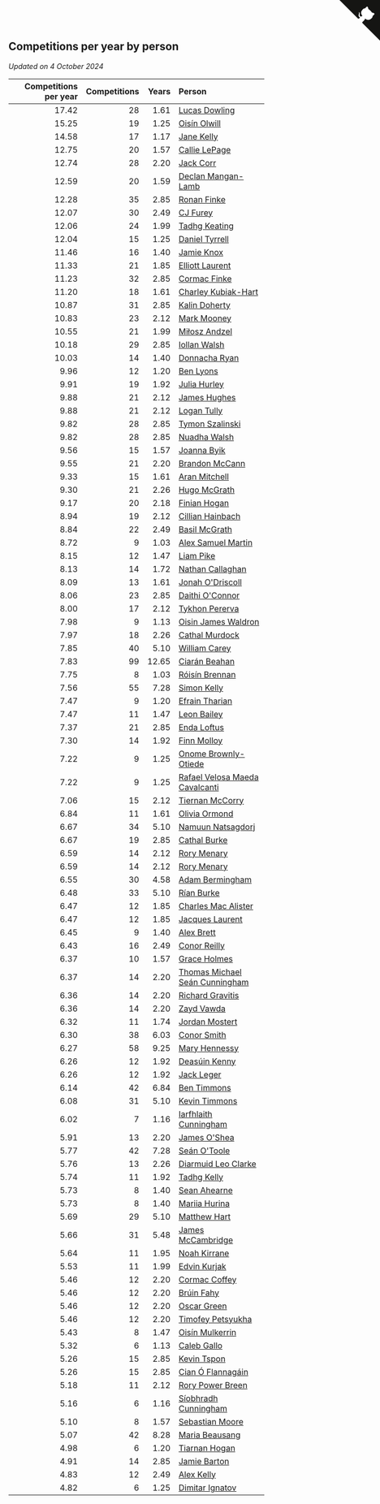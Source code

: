 ## Competitions per year by person

*Updated on  4 October 2024*

| Competitions per year | Competitions | Years | Person |
| ---: | ---: | ---: | :--- |
| 17.42 | 28 | 1.61 | [Lucas Dowling](https://www.worldcubeassociation.org/persons/2023DOWL01) |
| 15.25 | 19 | 1.25 | [Oisín Olwill](https://www.worldcubeassociation.org/persons/2023OLWI01) |
| 14.58 | 17 | 1.17 | [Jane Kelly](https://www.worldcubeassociation.org/persons/2023KELL23) |
| 12.75 | 20 | 1.57 | [Callie LePage](https://www.worldcubeassociation.org/persons/2023LEPA01) |
| 12.74 | 28 | 2.20 | [Jack Corr](https://www.worldcubeassociation.org/persons/2022CORR06) |
| 12.59 | 20 | 1.59 | [Declan Mangan-Lamb](https://www.worldcubeassociation.org/persons/2023MANG02) |
| 12.28 | 35 | 2.85 | [Ronan Finke](https://www.worldcubeassociation.org/persons/2021FINK02) |
| 12.07 | 30 | 2.49 | [CJ Furey](https://www.worldcubeassociation.org/persons/2022FURE01) |
| 12.06 | 24 | 1.99 | [Tadhg Keating](https://www.worldcubeassociation.org/persons/2022KEAT02) |
| 12.04 | 15 | 1.25 | [Daniel Tyrrell](https://www.worldcubeassociation.org/persons/2023TYRR01) |
| 11.46 | 16 | 1.40 | [Jamie Knox](https://www.worldcubeassociation.org/persons/2023KNOX02) |
| 11.33 | 21 | 1.85 | [Elliott Laurent](https://www.worldcubeassociation.org/persons/2022LAUR09) |
| 11.23 | 32 | 2.85 | [Cormac Finke](https://www.worldcubeassociation.org/persons/2021FINK01) |
| 11.20 | 18 | 1.61 | [Charley Kubiak-Hart](https://www.worldcubeassociation.org/persons/2023KUBI01) |
| 10.87 | 31 | 2.85 | [Kalin Doherty](https://www.worldcubeassociation.org/persons/2021DOHE02) |
| 10.83 | 23 | 2.12 | [Mark Mooney](https://www.worldcubeassociation.org/persons/2022MOON08) |
| 10.55 | 21 | 1.99 | [Miłosz Andzel](https://www.worldcubeassociation.org/persons/2022ANDZ01) |
| 10.18 | 29 | 2.85 | [Iollan Walsh](https://www.worldcubeassociation.org/persons/2021WALS03) |
| 10.03 | 14 | 1.40 | [Donnacha Ryan](https://www.worldcubeassociation.org/persons/2023RYAN04) |
| 9.96 | 12 | 1.20 | [Ben Lyons](https://www.worldcubeassociation.org/persons/2023LYON02) |
| 9.91 | 19 | 1.92 | [Julia Hurley](https://www.worldcubeassociation.org/persons/2022HURL02) |
| 9.88 | 21 | 2.12 | [James Hughes](https://www.worldcubeassociation.org/persons/2022HUGH08) |
| 9.88 | 21 | 2.12 | [Logan Tully](https://www.worldcubeassociation.org/persons/2022TULL02) |
| 9.82 | 28 | 2.85 | [Tymon Szalinski](https://www.worldcubeassociation.org/persons/2021SZAL01) |
| 9.82 | 28 | 2.85 | [Nuadha Walsh](https://www.worldcubeassociation.org/persons/2021WALS04) |
| 9.56 | 15 | 1.57 | [Joanna Byik](https://www.worldcubeassociation.org/persons/2023BYIK01) |
| 9.55 | 21 | 2.20 | [Brandon McCann](https://www.worldcubeassociation.org/persons/2022MCCA04) |
| 9.33 | 15 | 1.61 | [Aran Mitchell](https://www.worldcubeassociation.org/persons/2023MITC04) |
| 9.30 | 21 | 2.26 | [Hugo McGrath](https://www.worldcubeassociation.org/persons/2022MCGR02) |
| 9.17 | 20 | 2.18 | [Finian Hogan](https://www.worldcubeassociation.org/persons/2022HOGA01) |
| 8.94 | 19 | 2.12 | [Cillian Hainbach](https://www.worldcubeassociation.org/persons/2022HAIN04) |
| 8.84 | 22 | 2.49 | [Basil McGrath](https://www.worldcubeassociation.org/persons/2022MCGR01) |
| 8.72 | 9 | 1.03 | [Alex Samuel Martin](https://www.worldcubeassociation.org/persons/2023MARA10) |
| 8.15 | 12 | 1.47 | [Liam Pike](https://www.worldcubeassociation.org/persons/2023PIKE03) |
| 8.13 | 14 | 1.72 | [Nathan Callaghan](https://www.worldcubeassociation.org/persons/2023CALL01) |
| 8.09 | 13 | 1.61 | [Jonah O'Driscoll](https://www.worldcubeassociation.org/persons/2023ODRI01) |
| 8.06 | 23 | 2.85 | [Daithi O'Connor](https://www.worldcubeassociation.org/persons/2021OCON01) |
| 8.00 | 17 | 2.12 | [Tykhon Pererva](https://www.worldcubeassociation.org/persons/2022PERE32) |
| 7.98 | 9 | 1.13 | [Oisin James Waldron](https://www.worldcubeassociation.org/persons/2023WALD04) |
| 7.97 | 18 | 2.26 | [Cathal Murdock](https://www.worldcubeassociation.org/persons/2022MURD01) |
| 7.85 | 40 | 5.10 | [William Carey](https://www.worldcubeassociation.org/persons/2019CARE02) |
| 7.83 | 99 | 12.65 | [Ciarán Beahan](https://www.worldcubeassociation.org/persons/2012BEAH01) |
| 7.75 | 8 | 1.03 | [Róisín Brennan](https://www.worldcubeassociation.org/persons/2023BREN08) |
| 7.56 | 55 | 7.28 | [Simon Kelly](https://www.worldcubeassociation.org/persons/2017KELL08) |
| 7.47 | 9 | 1.20 | [Efrain Tharian](https://www.worldcubeassociation.org/persons/2023THAR03) |
| 7.47 | 11 | 1.47 | [Leon Bailey](https://www.worldcubeassociation.org/persons/2023BAIL04) |
| 7.37 | 21 | 2.85 | [Enda Loftus](https://www.worldcubeassociation.org/persons/2021LOFT01) |
| 7.30 | 14 | 1.92 | [Finn Molloy](https://www.worldcubeassociation.org/persons/2022MOLL03) |
| 7.22 | 9 | 1.25 | [Onome Brownly-Otiede](https://www.worldcubeassociation.org/persons/2023BROW36) |
| 7.22 | 9 | 1.25 | [Rafael Velosa Maeda Cavalcanti](https://www.worldcubeassociation.org/persons/2023CAVA03) |
| 7.06 | 15 | 2.12 | [Tiernan McCorry](https://www.worldcubeassociation.org/persons/2022MCCO09) |
| 6.84 | 11 | 1.61 | [Olivia Ormond](https://www.worldcubeassociation.org/persons/2023ORMO02) |
| 6.67 | 34 | 5.10 | [Namuun Natsagdorj](https://www.worldcubeassociation.org/persons/2019NATS02) |
| 6.67 | 19 | 2.85 | [Cathal Burke](https://www.worldcubeassociation.org/persons/2021BURK03) |
| 6.59 | 14 | 2.12 | [Rory Menary](https://www.worldcubeassociation.org/persons/2022MENA01) |
| 6.59 | 14 | 2.12 | [Rory Menary](https://www.worldcubeassociation.org/persons/2022MENA01) |
| 6.55 | 30 | 4.58 | [Adam Bermingham](https://www.worldcubeassociation.org/persons/2020BERM02) |
| 6.48 | 33 | 5.10 | [Rían Burke](https://www.worldcubeassociation.org/persons/2019BURK05) |
| 6.47 | 12 | 1.85 | [Charles Mac Alister](https://www.worldcubeassociation.org/persons/2022ALIS02) |
| 6.47 | 12 | 1.85 | [Jacques Laurent](https://www.worldcubeassociation.org/persons/2022LAUR10) |
| 6.45 | 9 | 1.40 | [Alex Brett](https://www.worldcubeassociation.org/persons/2023BRET04) |
| 6.43 | 16 | 2.49 | [Conor Reilly](https://www.worldcubeassociation.org/persons/2022REIL01) |
| 6.37 | 10 | 1.57 | [Grace Holmes](https://www.worldcubeassociation.org/persons/2023HOLM04) |
| 6.37 | 14 | 2.20 | [Thomas Michael Seán Cunningham](https://www.worldcubeassociation.org/persons/2022CUNN04) |
| 6.36 | 14 | 2.20 | [Richard Gravitis](https://www.worldcubeassociation.org/persons/2022GRAV01) |
| 6.36 | 14 | 2.20 | [Zayd Vawda](https://www.worldcubeassociation.org/persons/2022VAWD01) |
| 6.32 | 11 | 1.74 | [Jordan Mostert](https://www.worldcubeassociation.org/persons/2023MOST01) |
| 6.30 | 38 | 6.03 | [Conor Smith](https://www.worldcubeassociation.org/persons/2018SMIT37) |
| 6.27 | 58 | 9.25 | [Mary Hennessy](https://www.worldcubeassociation.org/persons/2015HENN02) |
| 6.26 | 12 | 1.92 | [Deasúin Kenny](https://www.worldcubeassociation.org/persons/2022KENN12) |
| 6.26 | 12 | 1.92 | [Jack Leger](https://www.worldcubeassociation.org/persons/2022LEGE01) |
| 6.14 | 42 | 6.84 | [Ben Timmons](https://www.worldcubeassociation.org/persons/2017TIMM01) |
| 6.08 | 31 | 5.10 | [Kevin Timmons](https://www.worldcubeassociation.org/persons/2019TIMM01) |
| 6.02 | 7 | 1.16 | [Iarfhlaith Cunningham](https://www.worldcubeassociation.org/persons/2023CUNN03) |
| 5.91 | 13 | 2.20 | [James O'Shea](https://www.worldcubeassociation.org/persons/2022OSHE01) |
| 5.77 | 42 | 7.28 | [Seán O'Toole](https://www.worldcubeassociation.org/persons/2017OTOO03) |
| 5.76 | 13 | 2.26 | [Diarmuid Leo Clarke](https://www.worldcubeassociation.org/persons/2022CLAR14) |
| 5.74 | 11 | 1.92 | [Tadhg Kelly](https://www.worldcubeassociation.org/persons/2022KELL21) |
| 5.73 | 8 | 1.40 | [Sean Ahearne](https://www.worldcubeassociation.org/persons/2023AHEA01) |
| 5.73 | 8 | 1.40 | [Mariia Hurina](https://www.worldcubeassociation.org/persons/2023HURI01) |
| 5.69 | 29 | 5.10 | [Matthew Hart](https://www.worldcubeassociation.org/persons/2019HART11) |
| 5.66 | 31 | 5.48 | [James McCambridge](https://www.worldcubeassociation.org/persons/2019MCCA09) |
| 5.64 | 11 | 1.95 | [Noah Kirrane](https://www.worldcubeassociation.org/persons/2022KIRR02) |
| 5.53 | 11 | 1.99 | [Edvin Kurjak](https://www.worldcubeassociation.org/persons/2022KURJ01) |
| 5.46 | 12 | 2.20 | [Cormac Coffey](https://www.worldcubeassociation.org/persons/2022COFF01) |
| 5.46 | 12 | 2.20 | [Brúin Fahy](https://www.worldcubeassociation.org/persons/2022FAHY01) |
| 5.46 | 12 | 2.20 | [Oscar Green](https://www.worldcubeassociation.org/persons/2022GREE14) |
| 5.46 | 12 | 2.20 | [Timofey Petsyukha](https://www.worldcubeassociation.org/persons/2022PETS02) |
| 5.43 | 8 | 1.47 | [Oisín Mulkerrin](https://www.worldcubeassociation.org/persons/2023MULK01) |
| 5.32 | 6 | 1.13 | [Caleb Gallo](https://www.worldcubeassociation.org/persons/2023GALL25) |
| 5.26 | 15 | 2.85 | [Kevin Tspon](https://www.worldcubeassociation.org/persons/2021TSPO01) |
| 5.26 | 15 | 2.85 | [Cian Ó Flannagáin](https://www.worldcubeassociation.org/persons/2021OFLA01) |
| 5.18 | 11 | 2.12 | [Rory Power Breen](https://www.worldcubeassociation.org/persons/2022BREE02) |
| 5.16 | 6 | 1.16 | [Síobhradh Cunningham](https://www.worldcubeassociation.org/persons/2023CUNN04) |
| 5.10 | 8 | 1.57 | [Sebastian Moore](https://www.worldcubeassociation.org/persons/2023MOOR03) |
| 5.07 | 42 | 8.28 | [Maria Beausang](https://www.worldcubeassociation.org/persons/2016BEAU03) |
| 4.98 | 6 | 1.20 | [Tiarnan Hogan](https://www.worldcubeassociation.org/persons/2023HOGA04) |
| 4.91 | 14 | 2.85 | [Jamie Barton](https://www.worldcubeassociation.org/persons/2021BART03) |
| 4.83 | 12 | 2.49 | [Alex Kelly](https://www.worldcubeassociation.org/persons/2022KELL03) |
| 4.82 | 6 | 1.25 | [Dimitar Ignatov](https://www.worldcubeassociation.org/persons/2023IGNA05) |


<a href="https://github.com/simonkellly/wca_statistics_ireland" class="github-corner" aria-label="View source on Github"><svg width="80" height="80" viewBox="0 0 250 250" style="fill:#151513; color:#fff; position: absolute; top: 0; border: 0; right: 0;" aria-hidden="true"><path d="M0,0 L115,115 L130,115 L142,142 L250,250 L250,0 Z"></path><path d="M128.3,109.0 C113.8,99.7 119.0,89.6 119.0,89.6 C122.0,82.7 120.5,78.6 120.5,78.6 C119.2,72.0 123.4,76.3 123.4,76.3 C127.3,80.9 125.5,87.3 125.5,87.3 C122.9,97.6 130.6,101.9 134.4,103.2" fill="currentColor" style="transform-origin: 130px 106px;" class="octo-arm"></path><path d="M115.0,115.0 C114.9,115.1 118.7,116.5 119.8,115.4 L133.7,101.6 C136.9,99.2 139.9,98.4 142.2,98.6 C133.8,88.0 127.5,74.4 143.8,58.0 C148.5,53.4 154.0,51.2 159.7,51.0 C160.3,49.4 163.2,43.6 171.4,40.1 C171.4,40.1 176.1,42.5 178.8,56.2 C183.1,58.6 187.2,61.8 190.9,65.4 C194.5,69.0 197.7,73.2 200.1,77.6 C213.8,80.2 216.3,84.9 216.3,84.9 C212.7,93.1 206.9,96.0 205.4,96.6 C205.1,102.4 203.0,107.8 198.3,112.5 C181.9,128.9 168.3,122.5 157.7,114.1 C157.9,116.9 156.7,120.9 152.7,124.9 L141.0,136.5 C139.8,137.7 141.6,141.9 141.8,141.8 Z" fill="currentColor" class="octo-body"></path></svg></a><style>.github-corner:hover .octo-arm{animation:octocat-wave 560ms ease-in-out}@keyframes octocat-wave{0%,100%{transform:rotate(0)}20%,60%{transform:rotate(-25deg)}40%,80%{transform:rotate(10deg)}}@media (max-width:500px){.github-corner:hover .octo-arm{animation:none}.github-corner .octo-arm{animation:octocat-wave 560ms ease-in-out}}</style>
